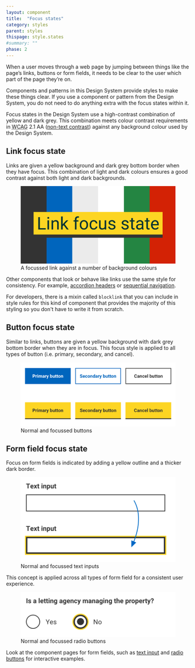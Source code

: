 ```yaml
---
layout: component
title:  "Focus states"
category: styles
parent: styles
thispage: style.states
#summary: ""
phase: 2
---
```


When a user moves through a web page by jumping between things like the page’s links, buttons or form fields, it needs to be clear to the user which part of the page they’re on.

Components and patterns in this Design System provide styles to make these things clear. If you use a component or pattern from the Design System, you do not need to do anything extra with the focus states within it.

Focus states in the Design System use a high-contrast combination of yellow and dark grey. This combination meets colour contrast requirements in <abbr title="Web Content Accessibility Guidelines ">WCAG</abbr> 2.1 AA ([non-text contrast](https://www.w3.org/WAI/WCAG21/Understanding/non-text-contrast.html)) against any background colour used by the Design System.


## Link focus state

Links are given a yellow background and dark grey bottom border when they have focus. This combination of light and dark colours ensures a good contrast against both light and dark backgrounds.

<figure>
<img alt="" src="/assets/images/focus-link.svg">
<figcaption>A focussed link against a number of background colours</figcaption>
</figure>

Other components that look or behave like links use the same style for consistency. For example, [accordion headers](/components/accordion) or [sequential navigation](/components/sequential-navigation).

<div class="ds_inset-text">For developers, there is a mixin called <code>blocklink</code> that you can include in style rules for this kind of component that provides the majority of this styling so you don't have to write it from scratch.</div>

## Button focus state

Similar to links, buttons are given a yellow background with dark grey bottom border when they are in focus. This focus style is applied to all types of button (i.e. primary, secondary, and cancel).

<figure>
<img style="max-height: 224px" alt="" src="/assets/images/focus-buttons.png">
<figcaption>Normal and focussed buttons</figcaption>
</figure>

## Form field focus state

Focus on form fields is indicated by adding a yellow outline and a thicker dark border.

<figure>
<img style="max-height: 240px" alt="" src="/assets/images/focus-text.png">
<figcaption>Normal and focussed text inputs</figcaption>
</figure>

This concept is applied across all types of form field for a consistent user experience.

<figure>
<img style="max-height: 128px" alt="" src="/assets/images/focus-radio.png">
<figcaption>Normal and focussed radio buttons</figcaption>
</figure>

Look at the component pages for form fields, such as [text input](/components/text-input/) and [radio buttons](t/components/radio-buttons/) for interactive examples.
